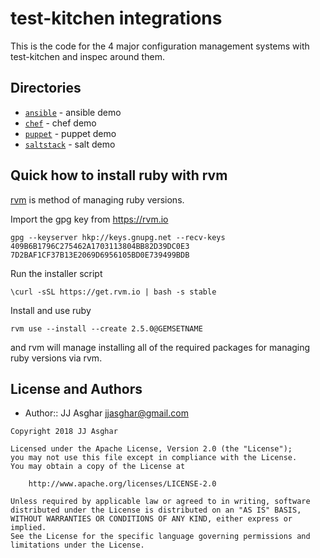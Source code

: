 # test-kitchen integrations

This is the code for the 4 major configuration management systems with test-kitchen and inspec
around them.

## Directories

- [`ansible`](ansible/) - ansible demo
- [`chef`](chef/) - chef demo
- [`puppet`](puppet/) - puppet demo
- [`saltstack`](saltstack/) - salt demo

## Quick how to install ruby with rvm

[rvm][rvm] is method of managing ruby versions.

Import the gpg key from https://rvm.io

```
gpg --keyserver hkp://keys.gnupg.net --recv-keys 409B6B1796C275462A1703113804BB82D39DC0E3 7D2BAF1CF37B13E2069D6956105BD0E739499BDB
```

Run the installer script

```
\curl -sSL https://get.rvm.io | bash -s stable
```

Install and use ruby

```
rvm use --install --create 2.5.0@GEMSETNAME
```

and rvm will manage installing all of the required packages for managing ruby versions via rvm.

## License and Authors

- Author:: JJ Asghar <jjasghar@gmail.com>

```text
Copyright 2018 JJ Asghar

Licensed under the Apache License, Version 2.0 (the "License");
you may not use this file except in compliance with the License.
You may obtain a copy of the License at

    http://www.apache.org/licenses/LICENSE-2.0

Unless required by applicable law or agreed to in writing, software
distributed under the License is distributed on an "AS IS" BASIS,
WITHOUT WARRANTIES OR CONDITIONS OF ANY KIND, either express or implied.
See the License for the specific language governing permissions and
limitations under the License.
```


[rvm]: https://rvm.io
